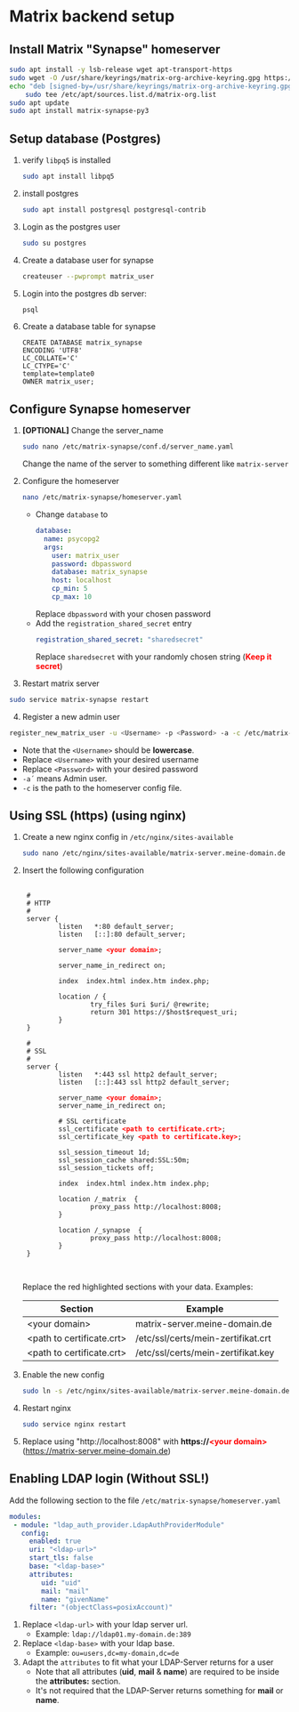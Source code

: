 # Matrix backend setup

## Install Matrix "Synapse" homeserver

```bash
sudo apt install -y lsb-release wget apt-transport-https
sudo wget -O /usr/share/keyrings/matrix-org-archive-keyring.gpg https://packages.matrix.org/debian/matrix-org-archive-keyring.gpg
echo "deb [signed-by=/usr/share/keyrings/matrix-org-archive-keyring.gpg] https://packages.matrix.org/debian/ $(lsb_release -cs) main" |
    sudo tee /etc/apt/sources.list.d/matrix-org.list
sudo apt update
sudo apt install matrix-synapse-py3
```

## Setup database (Postgres)

1. verify ``libpq5`` is installed
    ```bash
    sudo apt install libpq5
    ```
2. install postgres
    ```bash
    sudo apt install postgresql postgresql-contrib
    ```
3. Login as the postgres user
    ```bash
    sudo su postgres
    ```
4. Create a database user for synapse
    ```bash
    createuser --pwprompt matrix_user
    ```
5. Login into the postgres db server:
    ```bash
    psql
    ```
6. Create a database table for synapse
    ```postgresql
    CREATE DATABASE matrix_synapse
    ENCODING 'UTF8'
    LC_COLLATE='C'
    LC_CTYPE='C'
    template=template0
    OWNER matrix_user;
    ```

## Configure Synapse homeserver

1. **[OPTIONAL]** Change the server_name
   ```bash
   sudo nano /etc/matrix-synapse/conf.d/server_name.yaml
   ```

   Change the name of the server to something different like ``matrix-server``

2. Configure the homeserver
   ```bash
   nano /etc/matrix-synapse/homeserver.yaml
   ```
   - Change ``database`` to
      ```yaml
      database:
        name: psycopg2
        args:
          user: matrix_user
          password: dbpassword
          database: matrix_synapse
          host: localhost
          cp_min: 5
          cp_max: 10
      ```
      Replace ``dbpassword`` with your chosen password
   - Add the ``registration_shared_secret`` entry
      ```yaml
      registration_shared_secret: "sharedsecret"
      ```
      Replace ``sharedsecret`` with your randomly chosen string (<span style="color: red; font-weight: bold">Keep it secret</span>)
3. Restart matrix server
```bash
sudo service matrix-synapse restart
```
4. Register a new admin user
```bash
register_new_matrix_user -u <Username> -p <Password> -a -c /etc/matrix-synapse/homeserver.yaml
```
- Note that the ``<Username>`` should be **lowercase**.
- Replace ``<Username>`` with your desired username
- Replace ``<Password>`` with your desired password
- ``-a´`` means Admin user.
- ``-c`` is the path to the homeserver config file.

## Using SSL (https) (using nginx)
1. Create a new nginx config in `/etc/nginx/sites-available`
    ```bash
    sudo nano /etc/nginx/sites-available/matrix-server.meine-domain.de 
    ```
2. Insert the following configuration
    <pre>
    <code>
    #
    # HTTP
    #
    server {
            listen   *:80 default_server;
            listen   [::]:80 default_server;
    
            server_name <span style="color:red;"><b>&lt;your domain&gt;</b></span>;
    
            server_name_in_redirect on;
    
            index  index.html index.htm index.php;
    
            location / {
                    try_files $uri $uri/ @rewrite;
                    return 301 https://$host$request_uri;
            }
    }
    
    #
    # SSL
    #
    server {
            listen   *:443 ssl http2 default_server;
            listen   [::]:443 ssl http2 default_server;
    
            server_name <span style="color:red;"><b>&lt;your domain&gt;</b></span>;
            server_name_in_redirect on;
    
            # SSL certificate
            ssl_certificate <span style="color:red;"><b>&lt;path to certificate.crt&gt;</b></span>;
            ssl_certificate_key <span style="color:red;"><b>&lt;path to certificate.key&gt;</b></span>;
    
            ssl_session_timeout 1d;
            ssl_session_cache shared:SSL:50m;
            ssl_session_tickets off;
    
            index  index.html index.htm index.php;
    
            location /_matrix  {
                    proxy_pass http://localhost:8008;
            }
    
            location /_synapse  {
                    proxy_pass http://localhost:8008;
            }
    }
    </code>
    </pre>

    Replace the red highlighted sections with your data.
    Examples:
    
    | Section                    | Example                                         |
    |----------------------------|-------------------------------------------------|
    | \<your domain>             | matrix-server.meine-domain.de                   |
    | \<path to certificate.crt> | /etc/ssl/certs/mein-zertifikat.crt              |
    | \<path to certificate.crt> | /etc/ssl/certs/mein-zertifikat.key              |

3. Enable the new config
    ```bash
    sudo ln -s /etc/nginx/sites-available/matrix-server.meine-domain.de /etc/nginx/sites-enabled/
    ```
4. Restart nginx
    ```bash
    sudo service nginx restart
    ```
5. Replace using "http://localhost:8008" with **https://<span style="color:red;"><b>&lt;your domain&gt;</b></span>** (https://matrix-server.meine-domain.de)

## Enabling LDAP login (Without SSL!)

Add the following section to the file ``/etc/matrix-synapse/homeserver.yaml``

```yaml
modules:
 - module: "ldap_auth_provider.LdapAuthProviderModule"
   config:
     enabled: true
     uri: "<ldap-url>"
     start_tls: false
     base: "<ldap-base>"
     attributes:
        uid: "uid"
        mail: "mail"
        name: "givenName"
     filter: "(objectClass=posixAccount)"
```

1. Replace ``<ldap-url>`` with your ldap server url. 
   - Example: ``ldap://ldap01.my-domain.de:389``
2. Replace ``<ldap-base>`` with your ldap base.
   - Example: ``ou=users,dc=my-domain,dc=de``
3. Adapt the ``attributes`` to fit what your LDAP-Server returns for a user
   - Note that all attributes (**uid**, **mail** & **name**) are required to be inside the **attributes:** section.   
   - It's not required that the LDAP-Server returns something for **mail** or **name**. 